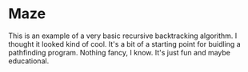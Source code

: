 # Maze
This is an example of a very basic recursive backtracking algorithm. I thought it looked kind of cool. 
It's a bit of a starting point for buidling a pathfinding program. Nothing fancy, I know. It's just fun and maybe educational.
